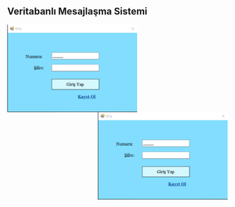 ## Veritabanlı Mesajlaşma Sistemi
<!-- 
<img src="./images/giris.png" alt="giris" width="400" height="200"/> 
<img src="./images/kayıt.png" alt="kayıt" width="400" height = "200"/>
 -->



<a>
  <img height=200 align="left" src="./images/giris.png" />
</a>
<a>
  <img height=200 align="right" src="./images/giris.png" />
</a>